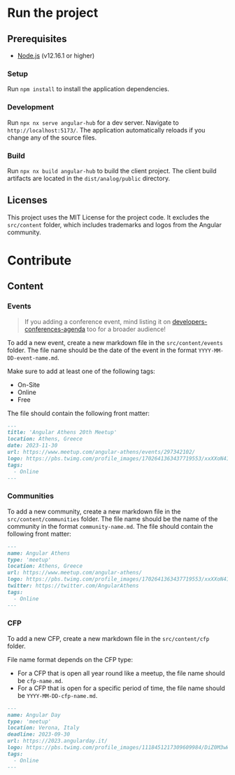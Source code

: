 # Run the project

## Prerequisites

- [Node.js](https://nodejs.org/en/) (v12.16.1 or higher)

### Setup

Run `npm install` to install the application dependencies.

### Development

Run `npx nx serve angular-hub` for a dev server. Navigate to `http://localhost:5173/`. The application automatically reloads if you change any of the source files.

### Build

Run `npx nx build angular-hub` to build the client project. The client build artifacts are located in the `dist/analog/public` directory.

## Licenses

This project uses the MIT License for the project code.
It excludes the `src/content` folder, which includes trademarks and logos from the Angular community.

# Contribute

## Content

### Events

> If you adding a conference event, mind listing it on [developers-conferences-agenda](https://github.com/scraly/developers-conferences-agenda) too for a broader audience!

To add a new event, create a new markdown file in the `src/content/events` folder.
The file name should be the date of the event in the format `YYYY-MM-DD-event-name.md`.

Make sure to add at least one of the following tags:

- On-Site
- Online
- Free

The file should contain the following front matter:

```md
---
title: 'Angular Athens 20th Meetup'
location: Athens, Greece
date: 2023-11-30
url: https://www.meetup.com/angular-athens/events/297342102/
logo: https://pbs.twimg.com/profile_images/1702641363437719553/xxXXoN41_400x400.jpg
tags:
  - Online
---
```

### Communities

To add a new community, create a new markdown file in the `src/content/communities` folder. The file name should be the name of the community in the format `community-name.md`. The file should contain the following front matter:

```md
---
name: Angular Athens
type: 'meetup'
location: Athens, Greece
url: https://www.meetup.com/angular-athens/
logo: https://pbs.twimg.com/profile_images/1702641363437719553/xxXXoN41_400x400.jpg
twitter: https://twitter.com/AngularAthens
tags:
  - Online
---
```

### CFP

To add a new CFP, create a new markdown file in the `src/content/cfp` folder.

File name format depends on the CFP type:

- For a CFP that is open all year round like a meetup, the file name should be `cfp-name.md`.
- For a CFP that is open for a specific period of time, the file name should be `YYYY-MM-DD-cfp-name.md`.

```md
---
name: Angular Day
type: 'meetup'
location: Verona, Italy
deadline: 2023-09-30
url: https://2023.angularday.it/
logo: https://pbs.twimg.com/profile_images/1118451217309609984/DiZ0M3wW_400x400.png
tags:
  - Online
---
```
